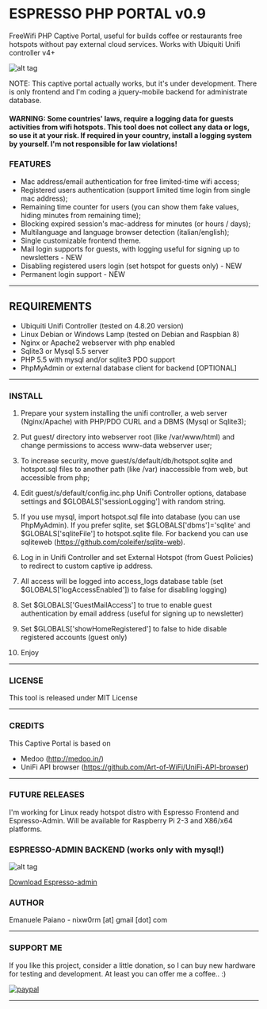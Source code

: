 # ESPRESSO PHP PORTAL v0.9
FreeWifi PHP Captive Portal, useful for builds coffee or restaurants free hotspots without pay external cloud services.
Works with Ubiquiti Unifi controller v4+

![alt tag](https://github.com/emanuelepaiano/espresso-freewifi-portal/blob/master/screenshots/en.png)

NOTE: This captive portal actually works, but it's under development. There is only frontend and
I'm coding a jquery-mobile backend for administrate database.

#### WARNING: Some countries' laws, require a logging data for guests activities from wifi hotspots. This tool does not collect any data or logs, so use it at your risk. If required in your country, install a logging system by yourself. I'm not responsible for law violations!

### FEATURES
- Mac address/email authentication for free limited-time wifi access;
- Registered users authentication (support limited time login from single mac address);
- Remaining time counter for users (you can show them fake values, hiding minutes from 
  remaining time);
- Blocking expired session's mac-address for minutes (or hours / days);
- Multilanguage and language browser detection (italian/english);
- Single customizable frontend theme.
- Mail login supports for guests, with logging useful for signing up to newsletters - NEW
- Disabling registered users login (set hotspot for guests only) - NEW
- Permanent login support - NEW

***

## REQUIREMENTS
- Ubiquiti Unifi Controller (tested on 4.8.20 version)
- Linux Debian or Windows Lamp (tested on Debian and Raspbian 8)
- Nginx or Apache2 webserver with php enabled
- Sqlite3 or Mysql 5.5 server
- PHP 5.5 with mysql and/or sqlite3 PDO support 
- PhpMyAdmin or external database client for backend [OPTIONAL]

***

### INSTALL 

1) Prepare your system installing the unifi controller, a web server (Nginx/Apache) with PHP/PDO CURL and a DBMS (Mysql or Sqlite3);

2) Put guest/ directory into webserver root (like /var/www/html) and change permissions to access www-data webserver user;

3) To increase security, move guest/s/default/db/hotspot.sqlite and hotspot.sql files to another path (like /var) inaccessible from web, but accessible from php;

4) Edit guest/s/default/config.inc.php Unifi Controller options, database settings and $GLOBALS['sessionLogging'] with random string.

6) If you use mysql, import hotspot.sql file into database (you can use PhpMyAdmin). If you prefer sqlite, set $GLOBALS['dbms']='sqlite' and $GLOBALS['sqliteFile'] to hotspot.sqlite file. For backend you can use sqliteweb (https://github.com/coleifer/sqlite-web). 

7) Log in in Unifi Controller and set External Hotspot (from Guest Policies) to redirect to custom captive ip address.

8) All access will be logged into access_logs database table (set $GLOBALS['logAccessEnabled']) to false for disabling logging)

9) Set $GLOBALS['GuestMailAccess'] to true to enable guest authentication by email address (useful for signing up to newsletter)

10) Set $GLOBALS['showHomeRegistered'] to false to hide disable registered accounts (guest only)

11) Enjoy

***

### LICENSE
This tool is released under MIT License

***

### CREDITS
This Captive Portal is based on
- Medoo (http://medoo.in/)
- UniFi API browser (https://github.com/Art-of-WiFi/UniFi-API-browser)

***

### FUTURE RELEASES
I'm working for Linux ready hotspot distro with Espresso Frontend and Espresso-Admin. Will be available for Raspberry Pi 2-3 and X86/x64 platforms.

### ESPRESSO-ADMIN BACKEND (works only with mysql!) 
![alt tag](https://github.com/emanuelepaiano/espresso-admin/blob/master/screenshots/1.png)
<p><a href="https://github.com/emanuelepaiano/espresso-admin">Download Espresso-admin</a></p>

### AUTHOR
Emanuele Paiano - nixw0rm [at] gmail [dot] com

***

### SUPPORT ME
If you like this project, consider a little donation, so I can buy new hardware for testing and development. At least you can offer me a coffee.. :)

[![paypal](https://www.paypalobjects.com/en_US/i/btn/btn_donateCC_LG.gif)](https://www.paypal.me/emanuelepaiano)

***
